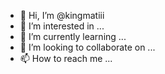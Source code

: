 - 👋 Hi, I’m @kingmatiii
- 👀 I’m interested in ...
- 🌱 I’m currently learning ...
- 💞️ I’m looking to collaborate on ...
- 📫 How to reach me ...

<!---
kingmatiii/kingmatiii is a ✨ special ✨ repository because its `README.md` (this file) appears on your GitHub profile.
You can click the Preview link to take a look at your changes.
--->
